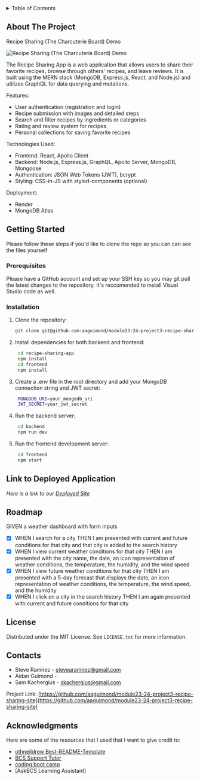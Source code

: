 <!-- TABLE OF CONTENTS -->
<details>
  <summary>Table of Contents</summary>
  <ol>
    <li>
      <a href="#about-the-project">About The Project</a>
    </li>
    <li>
      <a href="#getting-started">Getting Started</a>
      <ul>
        <li><a href="#prerequisites">Prerequisites</a></li>
        <li><a href="#installation">Installation</a></li>
      </ul>
    </li>
    <li><a href="#link-to-deployed-application">Link to Deployed Application</a></li>
    <li><a href="#license">License</a></li>
    <li><a href="#contact">Contact</a></li>
    <li><a href="#acknowledgments">Acknowledgments</a></li>
  </ol>
</details>

<!-- ABOUT THE PROJECT -->
## About The Project
Recipe Sharing (The Charcuterie Board) Demo

![Recipe Sharing (The Charcuterie Board) Demo](/assets/weatherDashboardDemo.gif)

The Recipe Sharing App is a web application that allows users to share their favorite recipes, browse through others' recipes, and leave reviews. It is built using the MERN stack (MongoDB, Express.js, React, and Node.js) and utilizes GraphQL for data querying and mutations.

Features:
- User authentication (registration and login)
- Recipe submission with images and detailed steps
- Search and filter recipes by ingredients or categories
- Rating and review system for recipes
- Personal collections for saving favorite recipes

Technologies Used:
- Frontend: React, Apollo Client
- Backend: Node.js, Express.js, GraphQL, Apollo Server, MongoDB, Mongoose
- Authentication: JSON Web Tokens (JWT), bcrypt
- Styling: CSS-in-JS with styled-components (optional)

Deployment: 
- Render
- MongoDB Atlas

<!-- GETTING STARTED -->
## Getting Started

Please follow these steps if you'd like to clone the repo so you can can see the files yourself

### Prerequisites

Please have a GitHub account and set up your SSH key so you may git pull the latest changes to the repository. It's
reccomended to install Visual Studio code as well.

### Installation

1. Clone the repository:
   ```sh
   git clone git@github.com:aaguimond/module23-24-project3-recipe-sharing-site.git
   ```
2. Install dependencies for both backend and frontend:
   ```sh
    cd recipe-sharing-app
    npm install
    cd frontend
    npm install
   ```
3. Create a .env file in the root directory and add your MongoDB connection string and JWT secret:
   ```sh
    MONGODB_URI=your_mongodb_uri
    JWT_SECRET=your_jwt_secret
   ```
4. Run the backend server:
   ```sh
    cd backend
    npm run dev
   ```
5. Run the frontend development server:
   ```sh
    cd frontend
    npm start
   ``` 

<!-- USAGE EXAMPLES -->
## Link to Deployed Application

_Here is a link to our [Deployed Site](https://stvrmrz.github.io/Challenge-06-Weather-Dashboard/)_

<!-- ROADMAP -->
## Roadmap

GIVEN a weather dashboard with form inputs
- [x] WHEN I search for a city
      THEN I am presented with current and future conditions for that city and that city is added to the search history
- [x] WHEN I view current weather conditions for that city
      THEN I am presented with the city name, the date, an icon representation of weather conditions, the temperature, the humidity, and the wind speed
- [x] WHEN I view future weather conditions for that city
      THEN I am presented with a 5-day forecast that displays the date, an icon representation of weather conditions, the temperature, the wind speed, and the humidity
- [x] WHEN I click on a city in the search history
      THEN I am again presented with current and future conditions for that city

<!-- LICENSE -->
## License

Distributed under the MIT License. See `LICENSE.txt` for more information.

<!-- CONTACT -->
## Contacts

- Steve Ramirez - stevearamirez@gmail.com
- Aidan Guimond - 
- Sam Kachergius - skachergius@gmail.com

Project Link: [https://github.com/aaguimond/module23-24-project3-recipe-sharing-site](https://github.com/aaguimond/module23-24-project3-recipe-sharing-site)

<!-- ACKNOWLEDGMENTS -->
## Acknowledgments

Here are some of the resources that I used that I want to give credit to:

* [othneildrew Best-README-Template](https://github.com/othneildrew/Best-README-Template)
* [BCS Support Tutor](https://2u-20.wistia.com/medias/trfd1jx6o2)
* [coding boot camp](https://coding-boot-camp.github.io/full-stack/apis/how-to-use-api-keys)
* [AskBCS Learning Assistant]